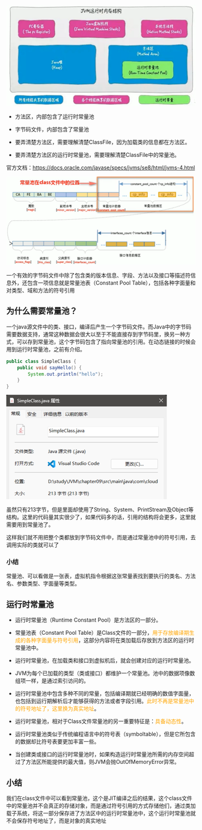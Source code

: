 ![c46442c3-a805-4224-a521-3bef46055bb6](image/38.%E8%BF%90%E8%A1%8C%E6%97%B6%E5%B8%B8%E9%87%8F%E6%B1%A0VS%E5%B8%B8%E9%87%8F%E6%B1%A0/c46442c3-a805-4224-a521-3bef46055bb6.png)

- 方法区，内部包含了运行时常量池

- 字节码文件，内部包含了常量池

- 要弄清楚方法区，需要理解清楚ClassFile，因为加载类的信息都在方法区。

- 要弄清楚方法区的运行时常量池，需要理解清楚ClassFile中的常量池。

官方文档：https://docs.oracle.com/javase/specs/jvms/se8/html/jvms-4.html

![image-20230427080242894](image/38.%E8%BF%90%E8%A1%8C%E6%97%B6%E5%B8%B8%E9%87%8F%E6%B1%A0VS%E5%B8%B8%E9%87%8F%E6%B1%A0/image-20230427080242894.png)

一个有效的字节码文件中除了包含类的版本信息、字段、方法以及接口等描述符信息外，还包含一项信息就是常量池表（Constant Pool Table），包括各种字面量和对类型、域和方法的符号引用

## 为什么需要常量池？

一个java源文件中的类、接口，编译后产生一个字节码文件。而Java中的字节码需要数据支持，通常这种数据会很大以至于不能直接存到字节码里，换另一种方式，可以存到常量池，这个字节码包含了指向常量池的引用。在动态链接的时候会用到运行时常量池，之前有介绍。

```java
public class SimpleClass {
    public void sayHello() {
        System.out.println("hello");
    }
}
```

![image-20230427080646460](image/38.%E8%BF%90%E8%A1%8C%E6%97%B6%E5%B8%B8%E9%87%8F%E6%B1%A0VS%E5%B8%B8%E9%87%8F%E6%B1%A0/image-20230427080646460.png)

虽然只有213字节，但是里面却使用了String、System、PrintStream及Object等结构。这里的代码量其实很少了，如果代码多的话，引用的结构将会更多，这里就需要用到常量池了。

这样我们就不用把整个类都放到字节码文件中，而是通过常量池中的符号引用，去调用实际的类就可以了

### 小结

常量池、可以看做是一张表，虚拟机指令根据这张常量表找到要执行的类名、方法名、参数类型、字面量等类型。



## 运行时常量池

- 运行时常量池（Runtime Constant Pool）是方法区的一部分。

- 常量池表（Constant Pool Table）是Class文件的一部分，<font color="orange">用于存放编译期生成的各种字面量与符号引用</font>，这部分内容将在类加载后存放到方法区的运行时常量池中。

- 运行时常量池，在加载类和接口到虚拟机后，就会创建对应的运行时常量池。

- JVM为每个已加载的类型（类或接口）都维护一个常量池。池中的数据项像数组项一样，是通过索引访问的。

- 运行时常量池中包含多种不同的常量，包括编译期就已经明确的数值字面量，也包括到运行期解析后才能够获得的方法或者字段引用。<font color="orange">此时不再是常量池中的符号地址了，这里换为真实地址</font>。

- 运行时常量池，相对于Class文件常量池的另一重要特征是：<font color="orange">具备动态性</font>。

- 运行时常量池类似于传统编程语言中的符号表（symboltable），但是它所包含的数据却比符号表要更加丰富一些。

- 当创建类或接口的运行时常量池时，如果构造运行时常量池所需的内存空间超过了方法区所能提供的最大值，则JVM会抛OutOfMemoryError异常。



## 小结

我们在class文件中可以看到常量池，这个是JIT编译之后的结果，这个class文件中的常量池并不会真正的存储对象，而是通过符号引用的方式存储他们，通过类加载子系统，将这一部分保存进了方法区中的运行时常量池中，这个运行时常量池就不会保存符号地址了，而是对象的真实地址